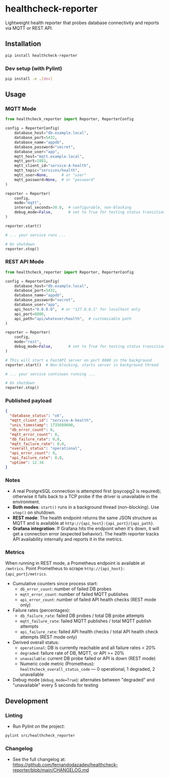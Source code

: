 # healthcheck-reporter

Lightweight health reporter that probes database connectivity and reports via MQTT or REST API.

## Installation

```bash
pip install healthcheck-reporter
```

### Dev setup (with Pylint)

```bash
pip install -e .[dev]
```

## Usage

### MQTT Mode

```python
from healthcheck_reporter import Reporter, ReporterConfig

config = ReporterConfig(
    database_host="db.example.local",
    database_port=5432,
    database_name="appdb",
    database_password="secret",
    database_user="app",
    mqtt_host="mqtt.example.local",
    mqtt_port=1883,
    mqtt_client_id="service-A-health",
    mqtt_topic="services/health",
    mqtt_user=None,      # or "user"
    mqtt_password=None,  # or "password"
)

reporter = Reporter(
    config,
    mode="mqtt",
    interval_seconds=30.0,  # configurable, non-blocking
    debug_mode=False,       # set to True for testing status transitions
)

reporter.start()

# ... your service runs ...

# On shutdown
reporter.stop()
```

### REST API Mode

```python
from healthcheck_reporter import Reporter, ReporterConfig

config = ReporterConfig(
    database_host="db.example.local",
    database_port=5432,
    database_name="appdb",
    database_password="secret",
    database_user="app",
    api_host="0.0.0.0",  # or "127.0.0.1" for localhost only
    api_port=8080,
    api_path="api/whatever/health",  # customizable path
)

reporter = Reporter(
    config,
    mode="rest",
    debug_mode=False,       # set to True for testing status transitions
)

# This will start a FastAPI server on port 8080 in the background
reporter.start()  # Non-blocking, starts server in background thread

# ... your service continues running ...

# On shutdown
reporter.stop()
```

### Published payload

```json
{
  "database_status": "ok",
  "mqtt_client_id": "service-A-health",
  "unix_timestamp": 1735689600,
  "db_error_count": 0,
  "mqtt_error_count": 0,
  "db_failure_rate": 0.0,
  "mqtt_failure_rate": 0.0,
  "overall_status": "operational",
  "api_error_count": 0,
  "api_failure_rate": 0.0,
  "uptime": 12.34
}
```

### Notes
- A real PostgreSQL connection is attempted first (psycopg2 is required); otherwise it falls back to a TCP probe if the driver is unavailable in the environment.
- **Both modes**: `start()` runs in a background thread (non-blocking). Use `stop()` on shutdown.
- **REST mode**: The health endpoint returns the same JSON structure as MQTT and is available at `http://{api_host}:{api_port}/{api_path}`.
- **Grafana integration**: If Grafana hits the endpoint when it's down, it will get a connection error (expected behavior). The health reporter tracks API availability internally and reports it in the metrics.

### Metrics
When running in REST mode, a Prometheus endpoint is available at `/metrics`.
Point Prometheus to scrape `http://{api_host}:{api_port}/metrics`.

- Cumulative counters since process start:
  - `db_error_count`: number of failed DB probes
  - `mqtt_error_count`: number of failed MQTT publishes
  - `api_error_count`: number of failed API health checks (REST mode only)
- Failure rates (percentages):
  - `db_failure_rate`: failed DB probes / total DB probe attempts
  - `mqtt_failure_rate`: failed MQTT publishes / total MQTT publish attempts
  - `api_failure_rate`: failed API health checks / total API health check attempts (REST mode only)
- Derived overall status:
  - `operational`: DB is currently reachable and all failure rates < 20%
  - `degraded`: failure rate of DB, MQTT, or API >= 20%
  - `unavailable`: current DB probe failed or API is down (REST mode)
  - Numeric code metric (Prometheus): `healthcheck_overall_status_code` — 0 operational, 1 degraded, 2 unavailable
- Debug mode (`debug_mode=True`): alternates between "degraded" and "unavailable" every 5 seconds for testing

## Development

### Linting

- Run Pylint on the project:

```bash
pylint src/healthcheck_reporter
```

### Changelog
- See the full changelog at: https://github.com/fernandodazadev/healthcheck-reporter/blob/main/CHANGELOG.md